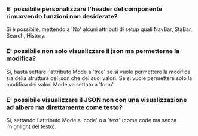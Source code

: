 ### **E' possibile personalizzare l'header del componente rimuovendo funzioni non desiderate?**

Sì è possibile, mettendo a 'No' alcuni attributi di setup quali NavBar, StaBar, Search, History.

### **E' possibile non solo visualizzare il json ma permetterne la modifica?**

Sì, basta settare l'attributo Mode a 'tree' se si vuole permettere la modifica sia della struttura del json che dei suoi valori. Se si vuole permettere solo la modifica dei valori Mode va settato a 'form'.

### **E' possibile visualizzare il JSON non con una visualizzazione ad albero ma direttamente come testo?**

Sì, settando l'attributo Mode a 'code' o a 'text' (come code ma senza l'highlight del testo).


